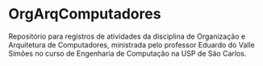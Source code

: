 # OrgArqComputadores
Repositório para registros de atividades da disciplina de Organização e Arquitetura de Computadores, ministrada pelo professor Eduardo do Valle Simões no curso de Engenharia de Computação na USP de São Carlos.
